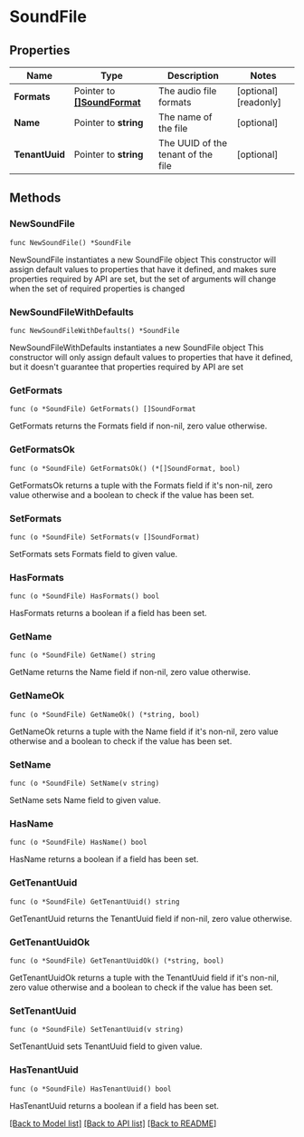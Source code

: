 # SoundFile

## Properties

Name | Type | Description | Notes
------------ | ------------- | ------------- | -------------
**Formats** | Pointer to [**[]SoundFormat**](SoundFormat.md) | The audio file formats | [optional] [readonly]
**Name** | Pointer to **string** | The name of the file | [optional]
**TenantUuid** | Pointer to **string** | The UUID of the tenant of the file | [optional]

## Methods

### NewSoundFile

`func NewSoundFile() *SoundFile`

NewSoundFile instantiates a new SoundFile object
This constructor will assign default values to properties that have it defined,
and makes sure properties required by API are set, but the set of arguments
will change when the set of required properties is changed

### NewSoundFileWithDefaults

`func NewSoundFileWithDefaults() *SoundFile`

NewSoundFileWithDefaults instantiates a new SoundFile object
This constructor will only assign default values to properties that have it defined,
but it doesn't guarantee that properties required by API are set

### GetFormats

`func (o *SoundFile) GetFormats() []SoundFormat`

GetFormats returns the Formats field if non-nil, zero value otherwise.

### GetFormatsOk

`func (o *SoundFile) GetFormatsOk() (*[]SoundFormat, bool)`

GetFormatsOk returns a tuple with the Formats field if it's non-nil, zero value otherwise
and a boolean to check if the value has been set.

### SetFormats

`func (o *SoundFile) SetFormats(v []SoundFormat)`

SetFormats sets Formats field to given value.

### HasFormats

`func (o *SoundFile) HasFormats() bool`

HasFormats returns a boolean if a field has been set.

### GetName

`func (o *SoundFile) GetName() string`

GetName returns the Name field if non-nil, zero value otherwise.

### GetNameOk

`func (o *SoundFile) GetNameOk() (*string, bool)`

GetNameOk returns a tuple with the Name field if it's non-nil, zero value otherwise
and a boolean to check if the value has been set.

### SetName

`func (o *SoundFile) SetName(v string)`

SetName sets Name field to given value.

### HasName

`func (o *SoundFile) HasName() bool`

HasName returns a boolean if a field has been set.

### GetTenantUuid

`func (o *SoundFile) GetTenantUuid() string`

GetTenantUuid returns the TenantUuid field if non-nil, zero value otherwise.

### GetTenantUuidOk

`func (o *SoundFile) GetTenantUuidOk() (*string, bool)`

GetTenantUuidOk returns a tuple with the TenantUuid field if it's non-nil, zero value otherwise
and a boolean to check if the value has been set.

### SetTenantUuid

`func (o *SoundFile) SetTenantUuid(v string)`

SetTenantUuid sets TenantUuid field to given value.

### HasTenantUuid

`func (o *SoundFile) HasTenantUuid() bool`

HasTenantUuid returns a boolean if a field has been set.

[[Back to Model list]](../README.md#documentation-for-models) [[Back to API list]](../README.md#documentation-for-api-endpoints) [[Back to README]](../README.md)
